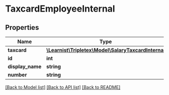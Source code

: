 # TaxcardEmployeeInternal

## Properties
Name | Type | Description | Notes
------------ | ------------- | ------------- | -------------
**taxcard** | [**\Learnist\Tripletex\Model\SalaryTaxcardInternal**](SalaryTaxcardInternal.md) |  | [optional] 
**id** | **int** |  | [optional] 
**display_name** | **string** |  | [optional] 
**number** | **string** |  | [optional] 

[[Back to Model list]](../../README.md#documentation-for-models) [[Back to API list]](../../README.md#documentation-for-api-endpoints) [[Back to README]](../../README.md)

